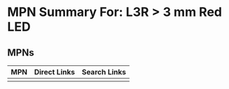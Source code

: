 



# MPN Summary For: L3R > 3 mm Red LED

## MPNs
  

|MPN|Direct Links|Search Links|
| :--- | :--- | :--- |
||||

